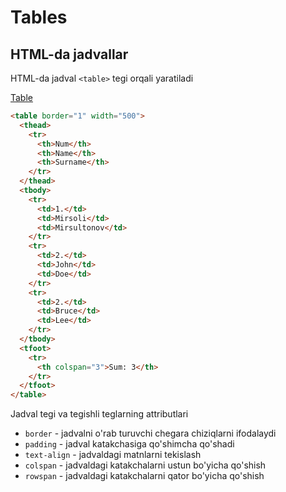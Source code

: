 # Tables

## HTML-da jadvallar

HTML-da jadval `<table>` tegi orqali yaratiladi

[Table](https://www.notion.so/f72da5cf1e1445f8824e9f452e2b4145)

```html
<table border="1" width="500">
  <thead>
    <tr>
      <th>Num</th>
      <th>Name</th>
      <th>Surname</th>
    </tr>
  </thead>
  <tbody>
    <tr>
      <td>1.</td>
      <td>Mirsoli</td>
      <td>Mirsultonov</td>
    </tr>
    <tr>
      <td>2.</td>
      <td>John</td>
      <td>Doe</td>
    </tr>
    <tr>
      <td>2.</td>
      <td>Bruce</td>
      <td>Lee</td>
    </tr>
  </tbody>
  <tfoot>
    <tr>
      <th colspan="3">Sum: 3</th>
    </tr>
  </tfoot>
</table>
```

Jadval tegi va tegishli teglarning attributlari

- `border` - jadvalni o'rab turuvchi chegara chiziqlarni ifodalaydi
- `padding` - jadval katakchasiga qo'shimcha qo'shadi
- `text-align` - jadvaldagi matnlarni tekislash
- `colspan` - jadvaldagi katakchalarni ustun bo'yicha qo'shish
- `rowspan` - jadvaldagi katakchalarni qator bo'yicha qo'shish
